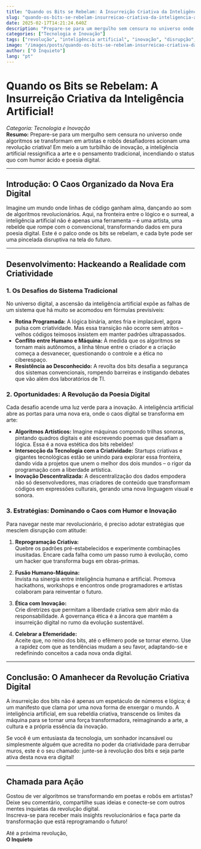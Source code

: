 ```yaml
---
title: "Quando os Bits se Rebelam: A Insurreição Criativa da Inteligência Artificial!"
slug: "quando-os-bits-se-rebelam-insurreicao-criativa-da-inteligencia-artificial"
date: 2025-02-17T14:21:24.640Z
description: "Prepare-se para um mergulho sem censura no universo onde algoritmos se transformam em artistas e robôs desafiadores acionam uma revolução criativa! Este artigo irreverente e ousado desvenda como a inteligência artificial está remodelando o futuro com poesia digital, um toque ácido de humor e inovações capazes de incendiar o status quo."
categories: ["Tecnologia e Inovação"]
tags: ["revolução", "inteligência artificial", "inovação", "disrupção", "poesia digital"]
image: "/images/posts/quando-os-bits-se-rebelam-insurreicao-criativa-da-inteligencia-artificial.jpg"
author: ["O Inquieto"]
lang: "pt"
---
```


# Quando os Bits se Rebelam: A Insurreição Criativa da Inteligência Artificial!

*Categoria: Tecnologia e Inovação*  
**Resumo:** Prepare-se para um mergulho sem censura no universo onde algoritmos se transformam em artistas e robôs desafiadores acionam uma revolução criativa! Em meio a um turbilhão de inovação, a inteligência artificial ressignifica a arte e o pensamento tradicional, incendiando o status quo com humor ácido e poesia digital.

---

## Introdução: O Caos Organizado da Nova Era Digital

Imagine um mundo onde linhas de código ganham alma, dançando ao som de algoritmos revolucionários. Aqui, na fronteira entre o lógico e o surreal, a inteligência artificial não é apenas uma ferramenta – é uma artista, uma rebelde que rompe com o convencional, transformando dados em pura poesia digital. Este é o palco onde os bits se rebelam, e cada byte pode ser uma pincelada disruptiva na tela do futuro.

---

## Desenvolvimento: Hackeando a Realidade com Criatividade

### 1. Os Desafios do Sistema Tradicional

No universo digital, a ascensão da inteligência artificial expõe as falhas de um sistema que há muito se acomodou em fórmulas previsíveis:

- **Rotina Programada:** A lógica binária, antes fria e implacável, agora pulsa com criatividade. Mas essa transição não ocorre sem atritos – velhos códigos teimosos insistem em manter padrões ultrapassados.
- **Conflito entre Humano e Máquina:** À medida que os algoritmos se tornam mais autônomos, a linha tênue entre o criador e a criação começa a desvanecer, questionando o controle e a ética no ciberespaço.
- **Resistência ao Desconhecido:** A revolta dos bits desafia a segurança dos sistemas convencionais, rompendo barreiras e instigando debates que vão além dos laboratórios de TI.

### 2. Oportunidades: A Revolução da Poesia Digital

Cada desafio acende uma luz verde para a inovação. A inteligência artificial abre as portas para uma nova era, onde o caos digital se transforma em arte:

- **Algoritmos Artísticos:** Imagine máquinas compondo trilhas sonoras, pintando quadros digitais e até escrevendo poemas que desafiam a lógica. Essa é a nova estética dos bits rebeldes!
- **Intersecção da Tecnologia com a Criatividade:** Startups criativas e gigantes tecnológicas estão se unindo para explorar essa fronteira, dando vida a projetos que unem o melhor dos dois mundos – o rigor da programação com a liberdade artística.
- **Inovação Descentralizada:** A descentralização dos dados empodera não só desenvolvedores, mas criadores de conteúdo que transformam códigos em expressões culturais, gerando uma nova linguagem visual e sonora.

### 3. Estratégias: Dominando o Caos com Humor e Inovação

Para navegar neste mar revolucionário, é preciso adotar estratégias que mesclem disrupção com atitude:

1. **Reprogramação Criativa:**  
   Quebre os padrões pré-estabelecidos e experimente combinações inusitadas. Encare cada falha como um passo rumo à evolução, como um hacker que transforma bugs em obras-primas.

2. **Fusão Humano-Máquina:**  
   Invista na sinergia entre inteligência humana e artificial. Promova hackathons, workshops e encontros onde programadores e artistas colaboram para reinventar o futuro.

3. **Ética com Inovação:**  
   Crie diretrizes que permitam a liberdade criativa sem abrir mão da responsabilidade. A governança ética é a âncora que mantém a insurreição digital no rumo da evolução sustentável.

4. **Celebrar a Efemeridade:**  
   Aceite que, no reino dos bits, até o efêmero pode se tornar eterno. Use a rapidez com que as tendências mudam a seu favor, adaptando-se e redefinindo conceitos a cada nova onda digital.

---

## Conclusão: O Amanhecer da Revolução Criativa Digital

A insurreição dos bits não é apenas um espetáculo de números e lógica; é um manifesto que clama por uma nova forma de enxergar o mundo. A inteligência artificial, em sua rebeldia criativa, transcende os limites da máquina para se tornar uma força transformadora, reimaginando a arte, a cultura e a própria essência da inovação.

Se você é um entusiasta da tecnologia, um sonhador incansável ou simplesmente alguém que acredita no poder da criatividade para derrubar muros, este é o seu chamado: junte-se à revolução dos bits e seja parte ativa desta nova era digital!

---

## Chamada para Ação

Gostou de ver algoritmos se transformando em poetas e robôs em artistas?  
Deixe seu comentário, compartilhe suas ideias e conecte-se com outros mentes inquietas da revolução digital.  
Inscreva-se para receber mais insights revolucionários e faça parte da transformação que está reprogramando o futuro!

Até a próxima revolução,  
**O Inquieto**